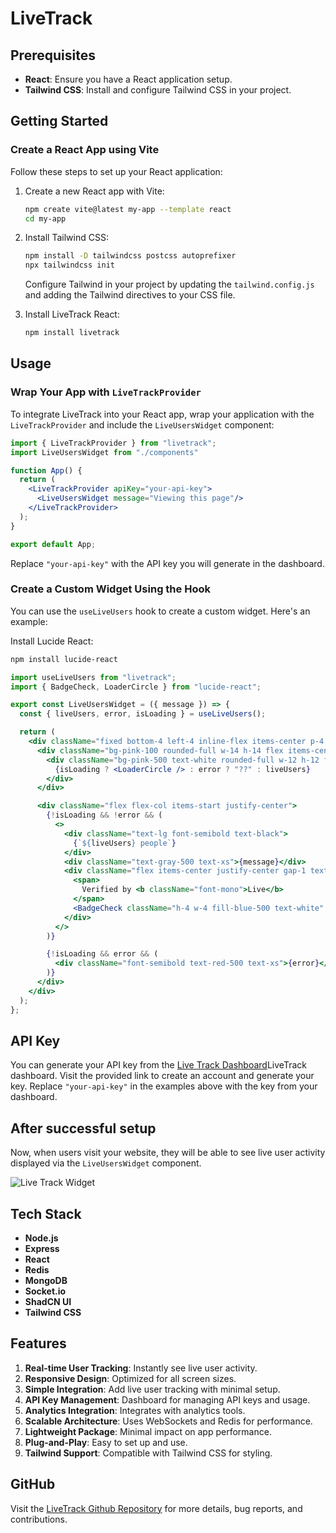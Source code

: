 # LiveTrack

## Prerequisites

- **React**: Ensure you have a React application setup.
- **Tailwind CSS**: Install and configure Tailwind CSS in your project.

## Getting Started

### Create a React App using Vite

Follow these steps to set up your React application:

1. Create a new React app with Vite:

   ```bash
   npm create vite@latest my-app --template react
   cd my-app
   ```

2. Install Tailwind CSS:

   ```bash
   npm install -D tailwindcss postcss autoprefixer
   npx tailwindcss init
   ```

   Configure Tailwind in your project by updating the `tailwind.config.js` and adding the Tailwind directives to your CSS file.

3. Install LiveTrack React:
   ```bash
   npm install livetrack
   ```

## Usage

### Wrap Your App with `LiveTrackProvider`

To integrate LiveTrack into your React app, wrap your application with the `LiveTrackProvider` and include the `LiveUsersWidget` component:

```jsx
import { LiveTrackProvider } from "livetrack";
import LiveUsersWidget from "./components"

function App() {
  return (
    <LiveTrackProvider apiKey="your-api-key">
      <LiveUsersWidget message="Viewing this page"/>
    </LiveTrackProvider>
  );
}

export default App;
```

Replace `"your-api-key"` with the API key you will generate in the dashboard.

### Create a Custom Widget Using the Hook

You can use the `useLiveUsers` hook to create a custom widget. Here's an example:

Install Lucide React:
```bash
npm install lucide-react
```

```jsx
import useLiveUsers from "livetrack";
import { BadgeCheck, LoaderCircle } from "lucide-react";

export const LiveUsersWidget = ({ message }) => {
  const { liveUsers, error, isLoading } = useLiveUsers();

  return (
    <div className="fixed bottom-4 left-4 inline-flex items-center p-4 px-5 bg-white text-sm font-medium font-poppins border rounded-full shadow-lg h-20 max-w-xs space-x-2 z-[9999]">
      <div className="bg-pink-100 rounded-full w-14 h-14 flex items-center justify-center">
        <div className="bg-pink-500 text-white rounded-full w-12 h-12 flex items-center justify-center font-bold text-lg animate-pulse">
          {isLoading ? <LoaderCircle /> : error ? "??" : liveUsers}
        </div>
      </div>

      <div className="flex flex-col items-start justify-center">
        {!isLoading && !error && (
          <>
            <div className="text-lg font-semibold text-black">
              {`${liveUsers} people`}
            </div>
            <div className="text-gray-500 text-xs">{message}</div>
            <div className="flex items-center justify-center gap-1 text-blue-500 text-xs">
              <span>
                Verified by <b className="font-mono">Live</b>
              </span>
              <BadgeCheck className="h-4 w-4 fill-blue-500 text-white" />
            </div>
          </>
        )}

        {!isLoading && error && (
          <div className="font-semibold text-red-500 text-xs">{error}</div>
        )}
      </div>
    </div>
  );
};
```

## API Key

You can generate your API key from the [Live Track Dashboard](url)LiveTrack dashboard. Visit the provided link to create an account and generate your key. Replace `"your-api-key"` in the examples above with the key from your dashboard.

## After successful setup

Now, when users visit your website, they will be able to see live user activity displayed via the `LiveUsersWidget` component.

![Live Track Widget](https://imgur.com/Nceyps1.png)

## Tech Stack

- **Node.js**
- **Express**
- **React**
- **Redis**
- **MongoDB**
- **Socket.io**
- **ShadCN UI**
- **Tailwind CSS**

## Features

1. **Real-time User Tracking**: Instantly see live user activity.
2. **Responsive Design**: Optimized for all screen sizes.
3. **Simple Integration**: Add live user tracking with minimal setup.
4. **API Key Management**: Dashboard for managing API keys and usage.
5. **Analytics Integration**: Integrates with analytics tools.
6. **Scalable Architecture**: Uses WebSockets and Redis for performance.
7. **Lightweight Package**: Minimal impact on app performance.
8. **Plug-and-Play**: Easy to set up and use.
9. **Tailwind Support**: Compatible with Tailwind CSS for styling.

## GitHub

Visit the [LiveTrack Github Repository](https://github.com/Kunal-jaiswal972/LiveTrack/) for more details, bug reports, and contributions.
